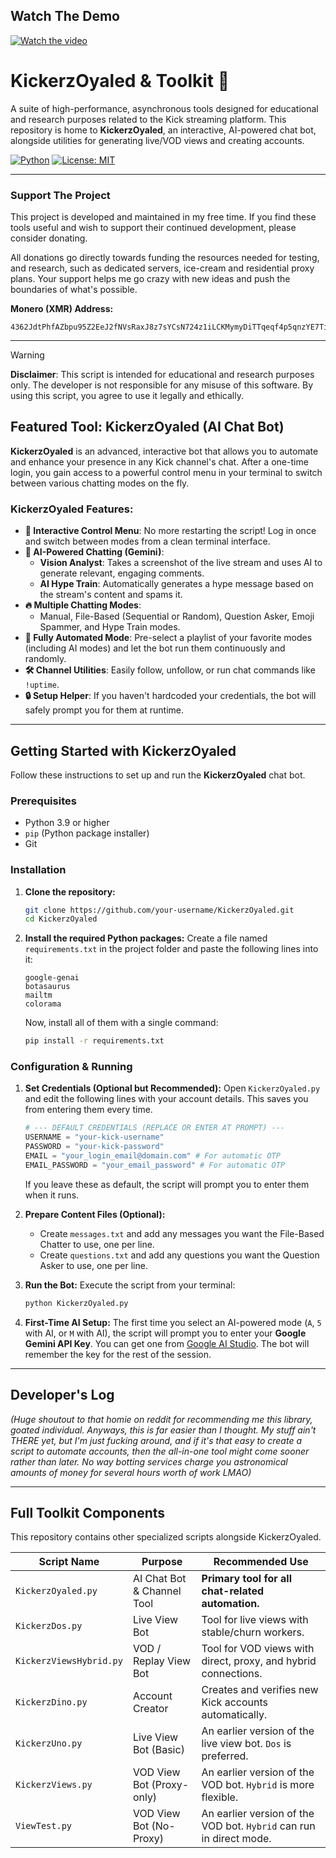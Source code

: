 ## Watch The Demo
[![Watch the video](https://img.youtube.com/vi/R_NHePAe9Dc/maxresdefault.jpg)](https://youtu.be/R_NHePAe9Dc)
# KickerzOyaled & Toolkit 🦎

A suite of high-performance, asynchronous tools designed for educational and research purposes related to the Kick streaming platform. This repository is home to **KickerzOyaled**, an interactive, AI-powered chat bot, alongside utilities for generating live/VOD views and creating accounts.

[![Python](https://img.shields.io/badge/Python-3.9+-blue.svg)](https://www.python.org/downloads/)
[![License: MIT](https://img.shields.io/badge/License-MIT-yellow.svg)](https://opensource.org/licenses/MIT)

---

### Support The Project

This project is developed and maintained in my free time. If you find these tools useful and wish to support their continued development, please consider donating.

All donations go directly towards funding the resources needed for testing, and research, such as dedicated servers, ice-cream and residential proxy plans. Your support helps me go crazy with new ideas and push the boundaries of what's possible.

**Monero (XMR) Address:**
```
4362JdtPhfAZbpu95Z2EeJ2fNVsRaxJ8z7sYCsN724z1iLCKMymyDiTTqeqf4p5qnzYE7TifzXkusSiWFr7qykDU7Bv55as
```
---

> [!WARNING]
> **Disclaimer**: This script is intended for educational and research purposes only. The developer is not responsible for any misuse of this software. By using this script, you agree to use it legally and ethically.

## Featured Tool: KickerzOyaled (AI Chat Bot)

**KickerzOyaled** is an advanced, interactive bot that allows you to automate and enhance your presence in any Kick channel's chat. After a one-time login, you gain access to a powerful control menu in your terminal to switch between various chatting modes on the fly.

### KickerzOyaled Features:

-   **🤖 Interactive Control Menu**: No more restarting the script! Log in once and switch between modes from a clean terminal interface.
-   **🧠 AI-Powered Chatting (Gemini)**:
    -   **Vision Analyst**: Takes a screenshot of the live stream and uses AI to generate relevant, engaging comments.
    -   **AI Hype Train**: Automatically generates a hype message based on the stream's content and spams it.
-   **🔥 Multiple Chatting Modes**:
    -   Manual, File-Based (Sequential or Random), Question Asker, Emoji Spammer, and Hype Train modes.
-   **🔄 Fully Automated Mode**: Pre-select a playlist of your favorite modes (including AI modes) and let the bot run them continuously and randomly.
-   **🛠️ Channel Utilities**: Easily follow, unfollow, or run chat commands like `!uptime`.
-   **🔒 Setup Helper**: If you haven't hardcoded your credentials, the bot will safely prompt you for them at runtime.

---

## Getting Started with KickerzOyaled

Follow these instructions to set up and run the **KickerzOyaled** chat bot.

### Prerequisites

-   Python 3.9 or higher
-   `pip` (Python package installer)
-   Git

### Installation

1.  **Clone the repository:**
    ```sh
    git clone https://github.com/your-username/KickerzOyaled.git
    cd KickerzOyaled
    ```

2.  **Install the required Python packages:**
    Create a file named `requirements.txt` in the project folder and paste the following lines into it:

    ```    botasaurus
    google-genai
    botasaurus
    mailtm
    colorama
    ```

    Now, install all of them with a single command:
    ```sh
    pip install -r requirements.txt
    ```

### Configuration & Running

1.  **Set Credentials (Optional but Recommended):**
    Open `KickerzOyaled.py` and edit the following lines with your account details. This saves you from entering them every time.
    ```python
    # --- DEFAULT CREDENTIALS (REPLACE OR ENTER AT PROMPT) ---
    USERNAME = "your-kick-username"
    PASSWORD = "your-kick-password"
    EMAIL = "your_login_email@domain.com" # For automatic OTP
    EMAIL_PASSWORD = "your_email_password" # For automatic OTP
    ```
    If you leave these as default, the script will prompt you to enter them when it runs.

2.  **Prepare Content Files (Optional):**
    -   Create `messages.txt` and add any messages you want the File-Based Chatter to use, one per line.
    -   Create `questions.txt` and add any questions you want the Question Asker to use, one per line.

3.  **Run the Bot:**
    Execute the script from your terminal:
    ```sh
    python KickerzOyaled.py
    ```

4.  **First-Time AI Setup:**
    The first time you select an AI-powered mode (`A`, `5` with AI, or `M` with AI), the script will prompt you to enter your **Google Gemini API Key**. You can get one from [Google AI Studio](https://aistudio.google.com/app/apikey). The bot will remember the key for the rest of the session.

---

## Developer's Log

*(Huge shoutout to that homie on reddit for recommending me this library, goated individual. Anyways, this is far easier than I thought. My stuff ain't THERE yet, but I'm just fucking around, and if it's that easy to create a script to automate accounts, then the all-in-one tool might come sooner rather than later. No way botting services charge you astronomical amounts of money for several hours worth of work LMAO)*

---

## Full Toolkit Components

This repository contains other specialized scripts alongside KickerzOyaled.

| Script Name               | Purpose                                | Recommended Use                                                                   |
| ------------------------- | -------------------------------------- | --------------------------------------------------------------------------------- |
| `KickerzOyaled.py`        | AI Chat Bot & Channel Tool             | **Primary tool for all chat-related automation.**                                   |
| `KickerzDos.py`           | Live View Bot                          | Tool for live views with stable/churn workers.                                    |
| `KickerzViewsHybrid.py`   | VOD / Replay View Bot                  | Tool for VOD views with direct, proxy, and hybrid connections.                    |
| `KickerzDino.py`          | Account Creator                        | Creates and verifies new Kick accounts automatically.                             |
| `KickerzUno.py`           | Live View Bot (Basic)                  | An earlier version of the live view bot. `Dos` is preferred.                        |
| `KickerzViews.py`         | VOD View Bot (Proxy-only)              | An earlier version of the VOD bot. `Hybrid` is more flexible.                       |
| `ViewTest.py`             | VOD View Bot (No-Proxy)                | An earlier version of the VOD bot. `Hybrid` can run in direct mode.                 |
